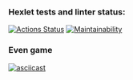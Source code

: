 ### Hexlet tests and linter status:
[![Actions Status](https://github.com/mrchepel/java-project-61/actions/workflows/hexlet-check.yml/badge.svg)](https://github.com/mrchepel/java-project-61/actions)
[![Maintainability](https://api.codeclimate.com/v1/badges/d35b2acf11dba48653ae/maintainability)](https://codeclimate.com/github/mrchepel/java-project-61/maintainability)

### Even game
[![asciicast](https://asciinema.org/a/PmO9qApzit5oXmF71gLuz3yGb.svg)](https://asciinema.org/a/PmO9qApzit5oXmF71gLuz3yGb)
